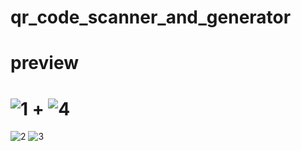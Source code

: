 # qr_code_scanner_and_generator
# preview
# ![1](https://github.com/abdullahalhakimi/QR_Code_Scanner_and_Generator/assets/81556256/5d98f981-df43-4726-b8c7-3650a29bf013) + ![4](https://github.com/abdullahalhakimi/QR_Code_Scanner_and_Generator/assets/81556256/3aa3ab3c-bc83-4856-b69a-2749c510ad69)
![2](https://github.com/abdullahalhakimi/QR_Code_Scanner_and_Generator/assets/81556256/d7405fd0-9b0f-49a0-8cc4-889c54bb5706) 
![3](https://github.com/abdullahalhakimi/QR_Code_Scanner_and_Generator/assets/81556256/8e112b53-9530-4c8b-bef6-5b41322465c9)
